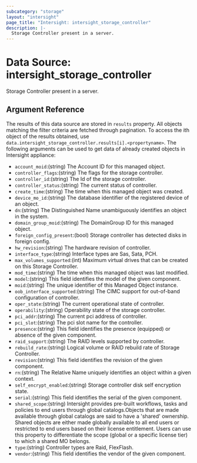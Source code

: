 ```yaml
---
subcategory: "storage"
layout: "intersight"
page_title: "Intersight: intersight_storage_controller"
description: |-
  Storage Controller present in a server.
---
```


# Data Source: intersight_storage_controller
Storage Controller present in a server.
## Argument Reference
The results of this data source are stored in `results` property.
All objects matching the filter criteria are fetched through pagination.
To access the ith object of the results obtained, use `data.intersight_storage_controller.results[i].<propertyname>`.
The following arguments can be used to get data of already created objects in Intersight appliance:
* `account_moid`:(string) The Account ID for this managed object. 
* `controller_flags`:(string) The flags for the storage controller. 
* `controller_id`:(string) The Id of the storage controller. 
* `controller_status`:(string) The current status of controller. 
* `create_time`:(string) The time when this managed object was created. 
* `device_mo_id`:(string) The database identifier of the registered device of an object. 
* `dn`:(string) The Distinguished Name unambiguously identifies an object in the system. 
* `domain_group_moid`:(string) The DomainGroup ID for this managed object. 
* `foreign_config_present`:(bool) Storage controller has detected disks in foreign config. 
* `hw_revision`:(string) The hardware revision of controller. 
* `interface_type`:(string) Interface types are Sas, Sata, PCH. 
* `max_volumes_supported`:(int) Maximum virtual drives that can be created on this Storage Controller. 
* `mod_time`:(string) The time when this managed object was last modified. 
* `model`:(string) This field identifies the model of the given component. 
* `moid`:(string) The unique identifier of this Managed Object instance. 
* `oob_interface_supported`:(string) The CIMC support for out-of-band configuration of controller. 
* `oper_state`:(string) The current operational state of controller. 
* `operability`:(string) Operability state of the storage controller. 
* `pci_addr`:(string) The current pci address of controller. 
* `pci_slot`:(string) The pci slot name for the controller. 
* `presence`:(string) This field identifies the presence (equipped) or absence of the given component. 
* `raid_support`:(string) The RAID levels supported by controller. 
* `rebuild_rate`:(string) Logical volume or RAID rebuild rate of Storage Controller. 
* `revision`:(string) This field identifies the revision of the given component. 
* `rn`:(string) The Relative Name uniquely identifies an object within a given context. 
* `self_encrypt_enabled`:(string) Storage controller disk self encryption state. 
* `serial`:(string) This field identifies the serial of the given component. 
* `shared_scope`:(string) Intersight provides pre-built workflows, tasks and policies to end users through global catalogs.Objects that are made available through global catalogs are said to have a 'shared' ownership. Shared objects are either made globally available to all end users or restricted to end users based on their license entitlement. Users can use this property to differentiate the scope (global or a specific license tier) to which a shared MO belongs. 
* `type`:(string) Controller types are Raid, FlexFlash. 
* `vendor`:(string) This field identifies the vendor of the given component. 
 